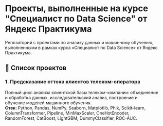 # Проекты, выполненные на курсе "Специалист по Data Science" от Яндекс Практикума

Репозиторий с проектами по анализу данных и машинному обучению, выполненными в рамках курса «Специалист по Data Science» от Яндекс Практикума.

## 📂 Список проектов
### 1. Предсказание оттока клиентов телеком-оператора
Полный цикл анализа клиентской базы телеком-компании: объединение и обработка данных, исследовательский анализ, построение и обучение моделей машинного обучения.  
**Стек:** Python, Pandas, NumPy, Seaborn, Matplotlib, Phik, Scikit-learn, ColumnTransformer, Pipeline, MinMaxScaler, OneHotEncoder, RandomForest, CatBoost, LightGBM, DummyClassifier, ROC-AUC.  
